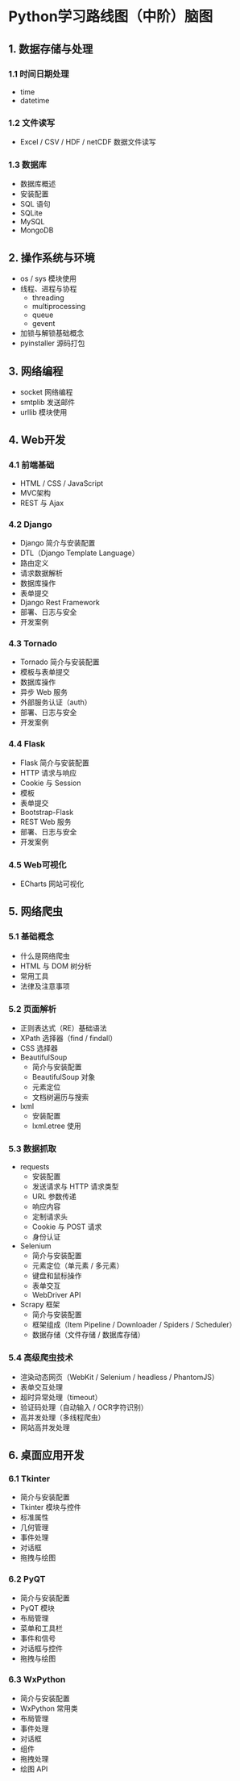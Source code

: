 # Python学习路线图（中阶）脑图

## 1. 数据存储与处理
### 1.1 时间日期处理
- time
- datetime

### 1.2 文件读写
- Excel / CSV / HDF / netCDF 数据文件读写

### 1.3 数据库
- 数据库概述
- 安装配置
- SQL 语句
- SQLite
- MySQL
- MongoDB

## 2. 操作系统与环境
- os / sys 模块使用
- 线程、进程与协程
  - threading
  - multiprocessing
  - queue
  - gevent
- 加锁与解锁基础概念
- pyinstaller 源码打包

## 3. 网络编程
- socket 网络编程
- smtplib 发送邮件
- urllib 模块使用

## 4. Web开发
### 4.1 前端基础
- HTML / CSS / JavaScript
- MVC架构
- REST 与 Ajax

### 4.2 Django
- Django 简介与安装配置
- DTL（Django Template Language）
- 路由定义
- 请求数据解析
- 数据库操作
- 表单提交
- Django Rest Framework
- 部署、日志与安全
- 开发案例

### 4.3 Tornado
- Tornado 简介与安装配置
- 模板与表单提交
- 数据库操作
- 异步 Web 服务
- 外部服务认证（auth）
- 部署、日志与安全
- 开发案例

### 4.4 Flask
- Flask 简介与安装配置
- HTTP 请求与响应
- Cookie 与 Session
- 模板
- 表单提交
- Bootstrap-Flask
- REST Web 服务
- 部署、日志与安全
- 开发案例

### 4.5 Web可视化
- ECharts 网站可视化

## 5. 网络爬虫
### 5.1 基础概念
- 什么是网络爬虫
- HTML 与 DOM 树分析
- 常用工具
- 法律及注意事项

### 5.2 页面解析
- 正则表达式（RE）基础语法
- XPath 选择器（find / findall）
- CSS 选择器
- BeautifulSoup
  - 简介与安装配置
  - BeautifulSoup 对象
  - 元素定位
  - 文档树遍历与搜索
- lxml
  - 安装配置
  - lxml.etree 使用

### 5.3 数据抓取
- requests
  - 安装配置
  - 发送请求与 HTTP 请求类型
  - URL 参数传递
  - 响应内容
  - 定制请求头
  - Cookie 与 POST 请求
  - 身份认证
- Selenium
  - 简介与安装配置
  - 元素定位（单元素 / 多元素）
  - 键盘和鼠标操作
  - 表单交互
  - WebDriver API
- Scrapy 框架
  - 简介与安装配置
  - 框架组成（Item Pipeline / Downloader / Spiders / Scheduler）
  - 数据存储（文件存储 / 数据库存储）

### 5.4 高级爬虫技术
- 渲染动态网页（WebKit / Selenium / headless / PhantomJS）
- 表单交互处理
- 超时异常处理（timeout）
- 验证码处理（自动输入 / OCR字符识别）
- 高并发处理（多线程爬虫）
- 网站高并发处理

## 6. 桌面应用开发
### 6.1 Tkinter
- 简介与安装配置
- Tkinter 模块与控件
- 标准属性
- 几何管理
- 事件处理
- 对话框
- 拖拽与绘图

### 6.2 PyQT
- 简介与安装配置
- PyQT 模块
- 布局管理
- 菜单和工具栏
- 事件和信号
- 对话框与控件
- 拖拽与绘图

### 6.3 WxPython
- 简介与安装配置
- WxPython 常用类
- 布局管理
- 事件处理
- 对话框
- 组件
- 拖拽处理
- 绘图 API